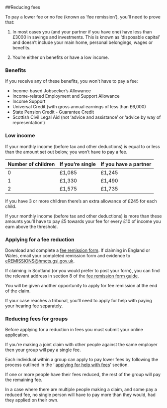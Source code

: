 ##Reducing fees

To pay a lower fee or no fee (known as ‘fee remission’), you’ll need to prove that:

1.  In most cases you (and your partner if you have one) have less than £3000 in savings and investments. This is known as ‘disposable capital’ and doesn’t include your main home, personal belongings, wages or benefits.


2.  You’re either on benefits or have a low income.

### Benefits

If you receive any of these benefits, you won't have to pay a fee:

* Income-based Jobseeker’s Allowance
* Income-related Employment and Support Allowance
* Income Support
* Universal Credit (with gross annual earnings of less than £6,000)
* State Pension Credit - Guarantee Credit
* Scottish Civil Legal Aid (not ‘advice and assistance’ or ‘advice by way of representation’)

### Low income

If your monthly income (before tax and other deductions) is equal to or less than the amount set out below, you won’t have to pay a fee.

|Number of children|If you’re single|If you have a partner|
|------------------|----------------|---------------------|
|0|£1,085|£1,245|
|1|£1,330|£1,490|
|2|£1,575|£1,735|

If you have 3 or more children there’s an extra allowance of £245 for each child.

If your monthly income (before tax and other deductions) is more than these amounts you’ll have to pay £5 towards your fee for every £10 of income you earn above the threshold.

<a name="applying_for_a_fee_reduction"></a>
### Applying for a fee reduction
Download and complete a <a href="http://hmctsformfinder.justice.gov.uk/courtfinder/forms/ex160-eng-2015.10.pdf" rel="external">fee remission form</a>. If claiming in England or Wales, email your completed remission form and evidence to <a href="mailto:eremissions@hmcts.gsi.gov.uk">eREMISSIONS@hmcts.gsi.gov.uk</a>.

If claiming in Scotland (or you would prefer to post your form), you can find the relevant address in section 8 of the <a href="http://hmctsformfinder.justice.gov.uk/courtfinder/forms/ex160a-eng.pdf" rel="external">fee remission form guide</a>.

You will be given another opportunity to apply for fee remission at the end of the claim.

If your case reaches a tribunal, you’ll need to apply for help with paying your hearing fee separately.


### Reducing fees for groups

Before applying for a reduction in fees you must  submit your online application.

If you’re making a joint claim with other people against the same employer then your group will pay a single fee.

Each individual within a group can apply to pay lower fees  by following the process outlined in the ‘  [applying for help with fees](#applying_for_a_fee_reduction)’ section.

If one or more people  have their fees reduced, the rest of the group will pay the remaining fee.

In a case where there are multiple people making a claim, and some pay a reduced fee, no single person will have to pay more than  they would, had they applied on their own.
